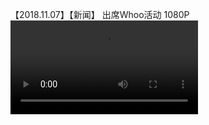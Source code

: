 【2018.11.07】【新闻】 出席Whoo活动 1080P       
<video class="vjs-tech" playsinline="playsinline" webkit-playsinline="true" x5-playsinline="true" x5-video-player-type="h5" x5-video-player-fullscreen="true" id="vjs_video_3_html5_api" tabindex="-1" preload="true" src="http://f.us.sinaimg.cn/0017xts0lx07s4wmbXiE010412004Mdx0E010.mp4?label=mp4_hd&amp;template=640x360.28.0&amp;Expires=1553176898&amp;ssig=uEd2WgcBV0&amp;KID=unistore,video" __idm_id__="506647553"></video>
